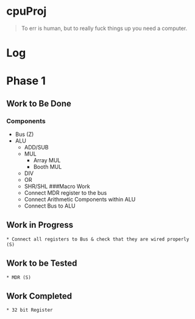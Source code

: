 # cpuProj
> To err is human, but to really fuck things up you need a computer. 

# Log
# Phase 1
## Work to Be Done
### Components
  * Bus (Z)
  * ALU
    * ADD/SUB
    * MUL
      * Array MUL
      * Booth MUL
    * DIV
    * OR
    * SHR/SHL
###Macro Work
	* Connect MDR register to the bus
	* Connect Arithmetic Components within ALU
	* Connect Bus to ALU
## Work in Progress
	* Connect all registers to Bus & check that they are wired properly (S)
## Work to be Tested
	* MDR (S)
## Work Completed
	* 32 bit Register
